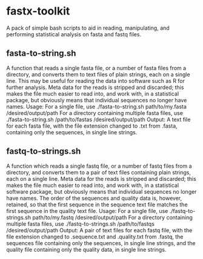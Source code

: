 fastx-toolkit
=============

A pack of simple bash scripts to aid in reading, manipulating, and performing statistical analysis on fasta and fastq files.

fasta-to-string.sh
------------------
A function that reads a single fasta file, or a number of fasta files from a directory, and converts them to text files of plain strings, each on a single line. This may be useful for reading the data into software such as R for further analysis. Meta data for the reads is stripped and discarded; this makes the file much easier to read into, and work with, in a statistical package, but obviously means that individual sequences no longer have names.
Usage:
For a single file, use
./fasta-to-string.sh path/to/my.fasta /desired/output/path
For a directory containing multiple fasta files, use
./fasta-to-string.sh /path/to/fastas /desired/output/path
Output:
A text file for each fasta file, with the file extension changed to .txt from .fasta, containing only the sequences, in single line strings.


fastq-to-strings.sh
-------------------
A function which reads a single fastq file, or a number of fastq files from a directory, and converts them to a pair of text files containing plain strings, each on a single line. Meta data for the reads is stripped and discarded; this makes the file much easier to read into, and work with, in a statistical software package, but obviously means that individual sequences no longer have names. The order of the sequences and quality data is, however, retained, so that the first sequence in the sequence text file matches the first sequence in the quality text file.
Usage:
For a single file, use
./fastq-to-strings.sh path/to/my.fastq /desired/output/path
For a directory containing multiple fasta files, use
./fastq-to-strings.sh /path/to/fastqs /desired/output/path
Output:
A pair of text files for each fastq file, with the file extension changed to .sequence.txt and .quality.txt from .fastq, the sequences file containing only the sequences, in single line strings, and the quality file containing only the quality data, in single line strings.
